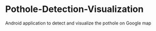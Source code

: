 # Pothole-Detection-Visualization
Android application to detect and visualize the pothole on Google map
